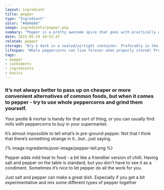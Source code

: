 ```yaml
---
layout: ingredient
title: pepper
type: "Ingredient"
color: "#A6A6A6"
image: ingredients/pepper.png
summary: "Pepper is a pretty awesome spice that goes with practically everything."
date: 2015-05-29 10:53:47 
related: pepper
storage: "Dry & dark in a sealed/airtight container. Preferably in the pantry"
lifespan: "Whole peppercorns can live forever when properly stored! Preground pepper may begin to lose potency within a year or so."
tags:
- pepper
- condiments
- ingredients
- basics
---
```

### It’s not always better to pass up on cheaper or more convenient alternatives of common foods, but when it comes to pepper - try to use whole peppercorns and grind them yourself.  

Your pestle & mortar is handy for that sort of thing, or you can usually find mills with peppercorns to buy in your supermarket.  

It’s almost impossible to tell what’s in pre-ground pepper. Not that I think that there’s something strange in it...but...just saying. 

<div class="float-left">
	{% image ingredients/post-image/pepper-tell.png %}	
</div>

Pepper adds mild heat to food - a bit like a friendlier version of chilli. Having salt and pepper on the table is standard, but you don’t have to see it as a condiment. 
Sometimes it’s nice to let pepper do all the work for you. 

Just salt and pepper can make a great dish. Especially if you get a bit experimentative and  mix some different types of pepper together
<div class="float-right">
	
</div>